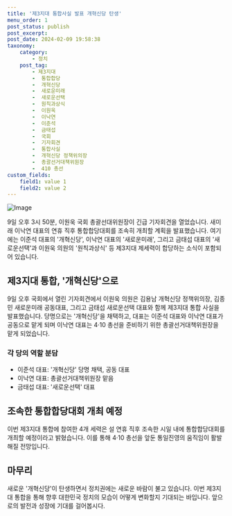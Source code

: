 ```yaml
---
title: '제3지대 통합사실 발표 개혁신당 탄생'
menu_order: 1
post_status: publish
post_excerpt: 
post_date: 2024-02-09 19:58:38
taxonomy:
    category:
        - 정치
    post_tag:
        - 제3지대
        -  통합합당
        -  개혁신당
        -  새로운미래
        -  새로운선택
        -  원칙과상식
        -  이원욱
        -  이낙연
        -  이준석
        -  금태섭
        -  국회
        -  기자회견
        -  통합사실
        -  개혁신당 정책위의장
        -  총괄선거대책위원장
        -  410 총선
custom_fields:
    field1: value 1
    field2: value 2
---
```


![Image](https://imgnews.pstatic.net/image/119/2024/02/09/0002798492_001_20240209161603533.jpeg?type=w647)

9일 오후 3시 50분, 이원욱 국회 총괄선대위원장이 긴급 기자회견을 열었습니다. 새미래 이낙연 대표의 연휴 직후 통합합당대회를 조속히 개최할 계획을 발표했습니다. 여기에는 이준석 대표의 '개혁신당', 이낙연 대표의 '새로운미래', 그리고 금태섭 대표의 '새로운선택'과 이원욱 의원의 '원칙과상식' 등 제3지대 제세력이 합당하는 소식이 포함되어 있습니다.
## 제3지대 통합, '개혁신당'으로
9일 오후 국회에서 열린 기자회견에서 이원욱 의원은 김용남 개혁신당 정책위의장, 김종민 새로운미래 공동대표, 그리고 금태섭 새로운선택 대표와 함께 제3지대 통합 사실을 발표했습니다. 당명으로는 '개혁신당'을 채택하고, 대표는 이준석 대표와 이낙연 대표가 공동으로 맡게 되며 이낙연 대표는 4·10 총선을 준비하기 위한 총괄선거대책위원장을 맡게 되었습니다.
### 각 당의 역할 분담
- 이준석 대표: '개혁신당' 당명 채택, 공동 대표
- 이낙연 대표: 총괄선거대책위원장 맡음
- 금태섭 대표: '새로운선택' 대표
## 조속한 통합합당대회 개최 예정
이번 제3지대 통합에 참여한 4개 세력은 설 연휴 직후 조속한 시일 내에 통합합당대회를 개최할 예정이라고 밝혔습니다. 이를 통해 4·10 총선을 앞둔 통일진영의 움직임이 활발해질 전망입니다.
## 마무리
새로운 '개혁신당'이 탄생하면서 정치권에는 새로운 바람이 불고 있습니다. 이번 제3지대 통합을 통해 향후 대한민국 정치의 모습이 어떻게 변화할지 기대되는 바입니다. 앞으로의 발전과 성장에 기대를 걸어봅시다.
